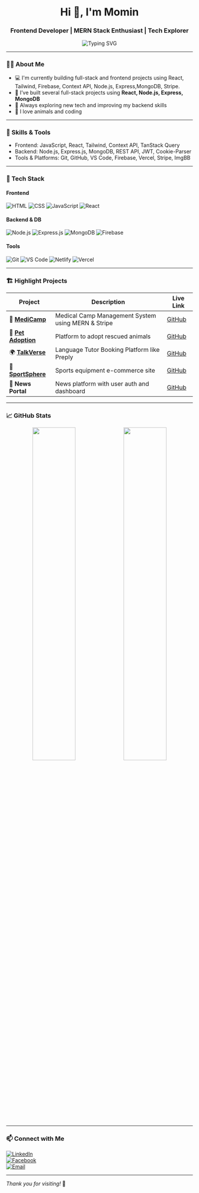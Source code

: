 <h1 align="center">Hi 👋, I'm Momin</h1>
<h3 align="center">Frontend Developer | MERN Stack Enthusiast | Tech Explorer</h3>

<p align="center">
  <img src="https://readme-typing-svg.demolab.com?font=Fira+Code&weight=500&size=24&pause=1000&color=1F9AFE&center=true&vCenter=true&width=435&lines=Passionate+Web+Developer;MERN+Stack+Learner;Always+Building+Something" alt="Typing SVG" />
</p>

---

### 🧑‍💻 About Me
- 💻 I'm currently building full-stack and frontend projects using React, Tailwind, Firebase, Context API, Node.js, Express,MongoDB, Stripe.
- 🚀 I’ve built several full-stack projects using **React, Node.js, Express, MongoDB**
- 🧠 Always exploring new tech and improving my backend skills
- 🐾 I love animals and coding

---

### 💪 Skills & Tools
- Frontend: JavaScript, React, Tailwind, Context API, TanStack Query
- Backend: Node.js, Express.js, MongoDB, REST API, JWT, Cookie-Parser
- Tools & Platforms: Git, GitHub, VS Code, Firebase, Vercel, Stripe, ImgBB

---

### 🚀 Tech Stack

#### Frontend
![HTML](https://img.shields.io/badge/HTML5-e34c26?style=flat&logo=html5&logoColor=white)
![CSS](https://img.shields.io/badge/CSS3-1572B6?style=flat&logo=css3&logoColor=white)
![JavaScript](https://img.shields.io/badge/JavaScript-F7DF1E?style=flat&logo=javascript&logoColor=black)
![React](https://img.shields.io/badge/React-20232A?style=flat&logo=react&logoColor=61DAFB)

#### Backend & DB
![Node.js](https://img.shields.io/badge/Node.js-339933?style=flat&logo=nodedotjs&logoColor=white)
![Express.js](https://img.shields.io/badge/Express.js-404D59?style=flat)
![MongoDB](https://img.shields.io/badge/MongoDB-4EA94B?style=flat&logo=mongodb&logoColor=white)
![Firebase](https://img.shields.io/badge/Firebase-FFCA28?style=flat&logo=firebase)

#### Tools
![Git](https://img.shields.io/badge/Git-F05032?style=flat&logo=git&logoColor=white)
![VS Code](https://img.shields.io/badge/VS_Code-007ACC?style=flat&logo=visual-studio-code)
![Netlify](https://img.shields.io/badge/Netlify-00C7B7?style=flat&logo=netlify&logoColor=white)
![Vercel](https://img.shields.io/badge/Vercel-000000?style=flat&logo=vercel&logoColor=white)

---

### 🏗️ Highlight Projects

| Project | Description | Live Link |
|--------|-------------|-----------|
| 🏥 **[MediCamp](https://medicamp-d8e07.web.app/)** | Medical Camp Management System using MERN & Stripe | [GitHub](https://github.com/momin096/MediCamp-client) |
| 🐶 **[Pet Adoption](https://breset9a6-pet-adoption.netlify.app/)** | Platform to adopt rescued animals | [GitHub](https://github.com/yourusername/pet-adoption) |
| 🌍 **[TalkVerse](https://your-talkverse.netlify.app)** | Language Tutor Booking Platform like Preply | [GitHub](https://github.com/yourusername/talkverse) |
| 🏀 **[SportSphere](https://your-sport-site.netlify.app)** | Sports equipment e-commerce site | [GitHub](https://github.com/yourusername/sport-sphere) |
| 📰 **News Portal** | News platform with user auth and dashboard | [GitHub](https://github.com/yourusername/news-portal) |

---

### 📈 GitHub Stats

<p align="center">
  <img src="https://github-readme-stats.vercel.app/api?username=mominm98&show_icons=true&theme=radical" width="48%" />
  <img src="https://github-readme-streak-stats.herokuapp.com/?user=mominm98&theme=radical" width="48%" />
</p>

---

### 📫 Connect with Me

[![LinkedIn](https://img.shields.io/badge/LinkedIn-blue?style=flat&logo=linkedin)](https://linkedin.com/in/your-link)  
[![Facebook](https://img.shields.io/badge/Facebook-1877F2?style=flat&logo=facebook&logoColor=white)](https://facebook.com/your-link)  
[![Email](https://img.shields.io/badge/Gmail-D14836?style=flat&logo=gmail&logoColor=white)](mailto:your-email@gmail.com)

---

_Thank you for visiting!_ 🚀

